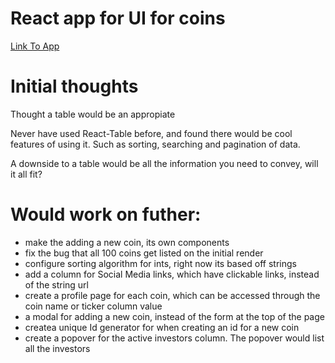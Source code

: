 # React app for UI for coins

[Link To App](https://berminal-take-home.herokuapp.com/)

# Initial thoughts

Thought a table would be an appropiate

Never have used React-Table before, and found there would be cool features of using it.
Such as sorting, searching and pagination of data.

A downside to a table would be all the information you need to convey, will it all fit?

# Would work on futher:
* make the adding a new coin, its own components
* fix the bug that all 100 coins get listed on the initial render
* configure sorting algorithm for ints, right now its based off strings
* add a column for Social Media links, which have clickable links, instead of the string url
* create a profile page for each coin, which can be accessed through the coin name or ticker column value
* a modal for adding a new coin, instead of the form at the top of the page
* createa unique Id generator for when creating an id for a new coin
* create a popover for the active investors column.  The popover would list all the investors